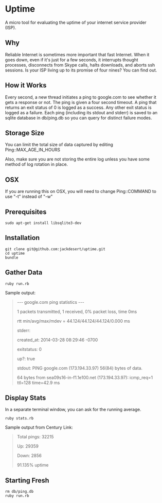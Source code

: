 Uptime
======

A micro tool for evaluating the uptime of your internet service provider (ISP).


Why
---

Reliable Internet is sometimes more important that fast Internet. When it goes
down, even if it's just for a few seconds, it interrupts thought processes,
disconnects from Skype calls, halts downloads, and aborts ssh sessions. Is
your ISP living up to its promise of four nines? You can find out.


How it Works
------------

Every second, a new thread initiates a ping to google.com to see whether it
gets a response or not. The ping is given a four second timeout. A ping that
returns an exit status of 0 is logged as a success. Any other exit status
is logged as a failure. Each ping (including its stdout and stderr) is saved
to an sqlite database in db/ping.db so you can query for distinct failure modes.


Storage Size
------------

You can limit the total size of data captured by editing Ping::MAX_AGE_IN_HOURS

Also, make sure you are not storing the entire log unless you have
some method of log rotation in place.


OSX
---

If you are running this on OSX, you will need to change Ping::COMMAND
to use "-t" instead of "-w"


Prerequisites
-------------

    sudo apt-get install libsqlite3-dev


Installation
------------

    git clone git@github.com:jackdesert/uptime.git
    cd uptime
    bundle


Gather Data
-----------

    ruby run.rb

Sample output:

>   --- google.com ping statistics ---
>
>   1 packets transmitted, 1 received, 0% packet loss, time 0ms
>
>   rtt min/avg/max/mdev = 44.124/44.124/44.124/0.000 ms
>
>   stderr:
>
>   created_at: 2014-03-28 08:29:46 -0700
>
>   exitstatus: 0
>
>   up?: true
>
>   stdout: PING google.com (173.194.33.97) 56(84) bytes of data.
>
>   64 bytes from sea09s16-in-f1.1e100.net (173.194.33.97): icmp_req=1 ttl=128 time=42.9 ms



Display Stats
-------------

In a separate terminal window, you can ask for the running average.

    ruby stats.rb

Sample output from Century Link:

> Total pings: 32215
>
> Up: 29359
>
> Down: 2856
>
> 91.135% uptime


Starting Fresh
--------------

    rm db/ping.db
    ruby run.rb


